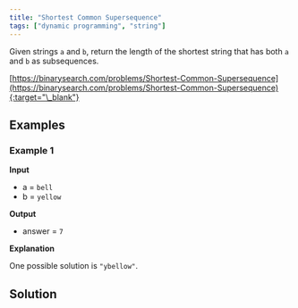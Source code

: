 ```yaml
---
title: "Shortest Common Supersequence"
tags: ["dynamic programming", "string"]
---
```


Given strings `a` and `b`, return the length of the shortest string that has both `a` and `b` as subsequences.

[https://binarysearch.com/problems/Shortest-Common-Supersequence](https://binarysearch.com/problems/Shortest-Common-Supersequence){:target="\_blank"}

## Examples

### Example 1

**Input**

- a = `bell`
- b = `yellow`

**Output**

- answer = `7`

**Explanation**

One possible solution is `"ybellow"`.

## Solution

<script src="https://gist.github.com/yaeba/16da7be5123724fcf6eccc25581cef5a.js?file=Shortest-Common-Supersequence.cpp"></script>
